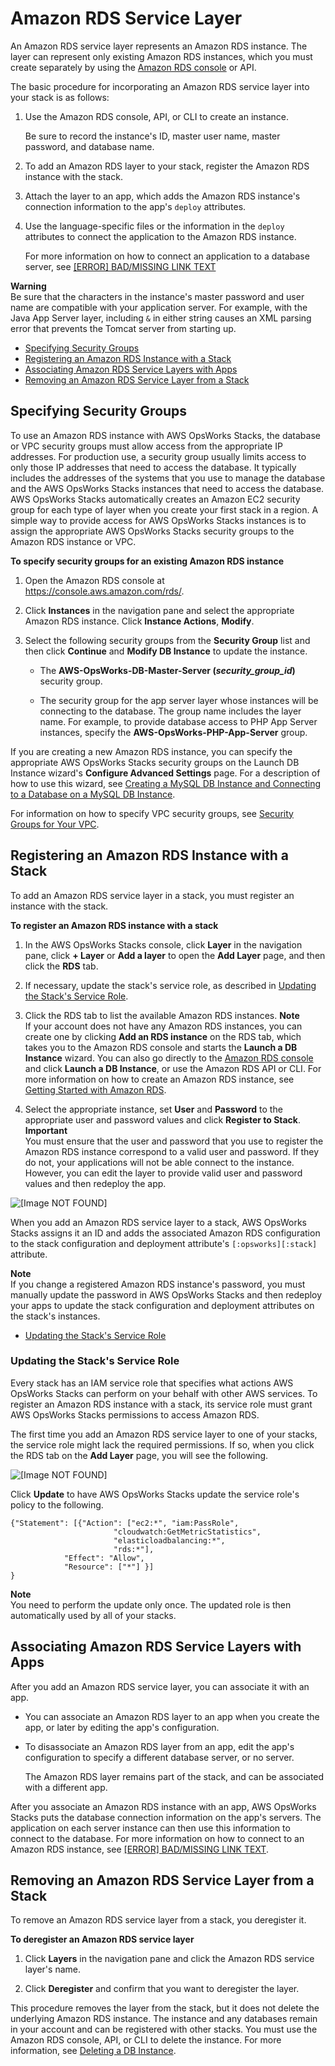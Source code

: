 # Amazon RDS Service Layer<a name="workinglayers-db-rds"></a>

An Amazon RDS service layer represents an Amazon RDS instance\. The layer can represent only existing Amazon RDS instances, which you must create separately by using the [Amazon RDS console](https://console.aws.amazon.com/rds/) or API\. 

The basic procedure for incorporating an Amazon RDS service layer into your stack is as follows:

1. Use the Amazon RDS console, API, or CLI to create an instance\.

   Be sure to record the instance's ID, master user name, master password, and database name\.

1. To add an Amazon RDS layer to your stack, register the Amazon RDS instance with the stack\.

1. Attach the layer to an app, which adds the Amazon RDS instance's connection information to the app's `deploy` attributes\.

1. Use the language\-specific files or the information in the `deploy` attributes to connect the application to the Amazon RDS instance\.

   For more information on how to connect an application to a database server, see [[ERROR] BAD/MISSING LINK TEXT](workingapps-connectdb.md)

**Warning**  
Be sure that the characters in the instance's master password and user name are compatible with your application server\. For example, with the Java App Server layer, including `&` in either string causes an XML parsing error that prevents the Tomcat server from starting up\. 


+ [Specifying Security Groups](#workinglayers-db-rds-security)
+ [Registering an Amazon RDS Instance with a Stack](#workinglayers-db-rds-register)
+ [Associating Amazon RDS Service Layers with Apps](#workinglayers-db-rds-register-attach)
+ [Removing an Amazon RDS Service Layer from a Stack](#workinglayers-db-rds-register-remove)

## Specifying Security Groups<a name="workinglayers-db-rds-security"></a>

To use an Amazon RDS instance with AWS OpsWorks Stacks, the database or VPC security groups must allow access from the appropriate IP addresses\. For production use, a security group usually limits access to only those IP addresses that need to access the database\. It typically includes the addresses of the systems that you use to manage the database and the AWS OpsWorks Stacks instances that need to access the database\. AWS OpsWorks Stacks automatically creates an Amazon EC2 security group for each type of layer when you create your first stack in a region\. A simple way to provide access for AWS OpsWorks Stacks instances is to assign the appropriate AWS OpsWorks Stacks security groups to the Amazon RDS instance or VPC\.

**To specify security groups for an existing Amazon RDS instance**

1. Open the Amazon RDS console at [https://console\.aws\.amazon\.com/rds/](https://console.aws.amazon.com/rds/)\.

1. Click **Instances** in the navigation pane and select the appropriate Amazon RDS instance\. Click **Instance Actions**, **Modify**\.

1. Select the following security groups from the **Security Group** list and then click **Continue** and **Modify DB Instance** to update the instance\.

   + The **AWS\-OpsWorks\-DB\-Master\-Server \(*security\_group\_id*\)** security group\.

   + The security group for the app server layer whose instances will be connecting to the database\. The group name includes the layer name\. For example, to provide database access to PHP App Server instances, specify the **AWS\-OpsWorks\-PHP\-App\-Server** group\.

If you are creating a new Amazon RDS instance, you can specify the appropriate AWS OpsWorks Stacks security groups on the Launch DB Instance wizard's **Configure Advanced Settings** page\. For a description of how to use this wizard, see [Creating a MySQL DB Instance and Connecting to a Database on a MySQL DB Instance](http://docs.aws.amazon.com/AmazonRDS/latest/UserGuide/CHAP_GettingStarted.CreatingConnecting.MySQL.html)\.

For information on how to specify VPC security groups, see [Security Groups for Your VPC](http://docs.aws.amazon.com/AmazonVPC/latest/UserGuide/VPC_SecurityGroups.html)\.

## Registering an Amazon RDS Instance with a Stack<a name="workinglayers-db-rds-register"></a>

To add an Amazon RDS service layer in a stack, you must register an instance with the stack\. 

**To register an Amazon RDS instance with a stack**

1. In the AWS OpsWorks Stacks console, click **Layer** in the navigation pane, click **\+ Layer** or **Add a layer** to open the **Add Layer** page, and then click the **RDS** tab\.

1. If necessary, update the stack's service role, as described in [Updating the Stack's Service Role](#workinglayers-db-rds-register-role)\.

1. Click the RDS tab to list the available Amazon RDS instances\.
**Note**  
If your account does not have any Amazon RDS instances, you can create one by clicking **Add an RDS instance** on the RDS tab, which takes you to the Amazon RDS console and starts the **Launch a DB Instance** wizard\. You can also go directly to the [Amazon RDS console](https://console.aws.amazon.com/rds/) and click **Launch a DB Instance**, or use the Amazon RDS API or CLI\. For more information on how to create an Amazon RDS instance, see [Getting Started with Amazon RDS](http://docs.aws.amazon.com/AmazonRDS/latest/UserGuide/CHAP_GettingStarted.html)\.

1. Select the appropriate instance, set **User** and **Password** to the appropriate user and password values and click **Register to Stack**\.
**Important**  
You must ensure that the user and password that you use to register the Amazon RDS instance correspond to a valid user and password\. If they do not, your applications will not be able connect to the instance\. However, you can edit the layer to provide valid user and password values and then redeploy the app\. 

![\[Image NOT FOUND\]](http://docs.aws.amazon.com/opsworks/latest/userguide/images/rds-register.png)

When you add an Amazon RDS service layer to a stack, AWS OpsWorks Stacks assigns it an ID and adds the associated Amazon RDS configuration to the stack configuration and deployment attribute's `[:opsworks][:stack]` attribute\.

**Note**  
If you change a registered Amazon RDS instance's password, you must manually update the password in AWS OpsWorks Stacks and then redeploy your apps to update the stack configuration and deployment attributes on the stack's instances\. 


+ [Updating the Stack's Service Role](#workinglayers-db-rds-register-role)

### Updating the Stack's Service Role<a name="workinglayers-db-rds-register-role"></a>

Every stack has an IAM service role that specifies what actions AWS OpsWorks Stacks can perform on your behalf with other AWS services\. To register an Amazon RDS instance with a stack, its service role must grant AWS OpsWorks Stacks permissions to access Amazon RDS\. 

The first time you add an Amazon RDS service layer to one of your stacks, the service role might lack the required permissions\. If so, when you click the RDS tab on the **Add Layer** page, you will see the following\.

![\[Image NOT FOUND\]](http://docs.aws.amazon.com/opsworks/latest/userguide/images/rds-iam-update.png)

Click **Update** to have AWS OpsWorks Stacks update the service role's policy to the following\.

```
{"Statement": [{"Action": ["ec2:*", "iam:PassRole",
                       "cloudwatch:GetMetricStatistics",
                       "elasticloadbalancing:*",
                       "rds:*"],
            "Effect": "Allow",
            "Resource": ["*"] }]
}
```

**Note**  
You need to perform the update only once\. The updated role is then automatically used by all of your stacks\.

## Associating Amazon RDS Service Layers with Apps<a name="workinglayers-db-rds-register-attach"></a>

After you add an Amazon RDS service layer, you can associate it with an app\. 

+ You can associate an Amazon RDS layer to an app when you create the app, or later by editing the app's configuration\.

+ To disassociate an Amazon RDS layer from an app, edit the app's configuration to specify a different database server, or no server\.

  The Amazon RDS layer remains part of the stack, and can be associated with a different app\.

After you associate an Amazon RDS instance with an app, AWS OpsWorks Stacks puts the database connection information on the app's servers\. The application on each server instance can then use this information to connect to the database\. For more information on how to connect to an Amazon RDS instance, see [[ERROR] BAD/MISSING LINK TEXT](workingapps-connectdb.md)\. 

## Removing an Amazon RDS Service Layer from a Stack<a name="workinglayers-db-rds-register-remove"></a>

To remove an Amazon RDS service layer from a stack, you deregister it\.

**To deregister an Amazon RDS service layer**

1. Click **Layers** in the navigation pane and click the Amazon RDS service layer's name\.

1. Click **Deregister** and confirm that you want to deregister the layer\.

This procedure removes the layer from the stack, but it does not delete the underlying Amazon RDS instance\. The instance and any databases remain in your account and can be registered with other stacks\. You must use the Amazon RDS console, API, or CLI to delete the instance\. For more information, see [Deleting a DB Instance](http://docs.aws.amazon.com/AmazonRDS/latest/UserGuide/CHAP_GettingStarted.html#CHAP_GettingStarted.Deleting)\.
